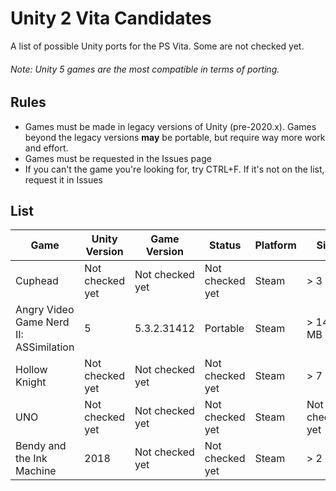 # Unity 2 Vita Candidates
A list of possible Unity ports for the PS Vita. Some are not checked yet.
###### Note: Unity 5 games are the most compatible in terms of porting.

## Rules
- Games must be made in legacy versions of Unity (pre-2020.x). Games beyond the legacy versions **may** be portable, but require way more work and effort.
- Games must be requested in the Issues page
- If you can't the game you're looking for, try CTRL+F. If it's not on the list, request it in Issues

## List

| Game                                    | Unity Version    | Game Version       | Status              | Platform       | Size                 |
|-----------------------------------------|------------------|--------------------|---------------------|----------------|----------------------|
| Cuphead                                 | Not checked yet  | Not checked yet    | Not checked yet     | Steam          | > 3 GB               |
| Angry Video Game Nerd II: ASSimilation  | 5                | 5.3.2.31412        | Portable            | Steam          | > 145 MB             | 
| Hollow Knight                           | Not checked yet  | Not checked yet    | Not checked yet     | Steam          | > 7 GB               |
| UNO                                     | Not checked yet  | Not checked yet    | Not checked yet     | Steam          | Not checked yet      |
| Bendy and the Ink Machine               | 2018             | Not checked yet    | Not checked yet     | Steam          | > 2 GB               |
